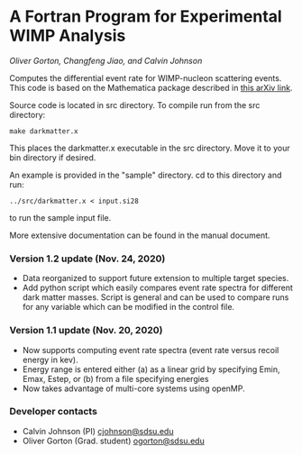 # A Fortran Program for Experimental WIMP Analysis
*Oliver Gorton, Changfeng Jiao, and Calvin Johnson*

Computes the differential event rate for WIMP-nucleon scattering events. This code 
is based on the Mathematica package described in [this arXiv link](https://arxiv.org/abs/1308.6288).

Source code is located in src directory. To compile run from the src directory:

    make darkmatter.x
    
This places the darkmatter.x executable in the src directory. Move it to your bin
directory if desired.


An example is provided in the "sample" directory. cd to this directory
and run:

    ../src/darkmatter.x < input.si28
    
to run the sample input file.

More extensive documentation can be found in the manual document.

### Version 1.2 update (Nov. 24, 2020)
* Data reorganized to support future extension to multiple target species.
* Add python script which easily compares event rate spectra for different dark
  matter masses. Script is general and can be used to compare runs for any
  variable which can be modified in the control file.

### Version 1.1 update (Nov. 20, 2020)
* Now supports computing event rate spectra (event rate versus recoil energy in kev). 
* Energy range is entered either (a) as a linear grid by specifying Emin, Emax, Estep, or (b) from a file specifying energies
* Now takes advantage of multi-core systems using openMP.


### Developer contacts
* Calvin Johnson (PI) cjohnson@sdsu.edu
* Oliver Gorton (Grad. student) ogorton@sdsu.edu
